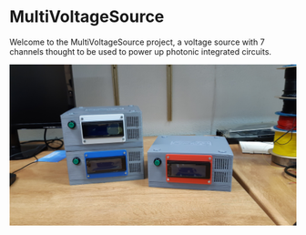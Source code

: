 # MultiVoltageSource

Welcome to the MultiVoltageSource project, a voltage source with 7 channels thought to be used to power up photonic integrated circuits.

<img src="images/Sources.jpg">
